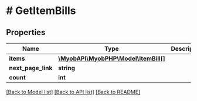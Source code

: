 # # GetItemBills

## Properties

Name | Type | Description | Notes
------------ | ------------- | ------------- | -------------
**items** | [**\MyobAPI\MyobPHP\Model\ItemBill[]**](ItemBill.md) |  | 
**next_page_link** | **string** |  | 
**count** | **int** |  | 

[[Back to Model list]](../../README.md#documentation-for-models) [[Back to API list]](../../README.md#documentation-for-api-endpoints) [[Back to README]](../../README.md)


